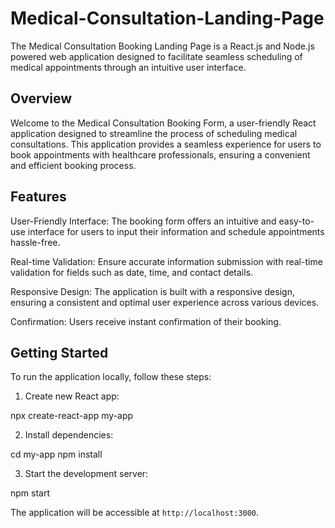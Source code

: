 # Medical-Consultation-Landing-Page

The Medical Consultation Booking Landing Page is a React.js and Node.js powered web application designed to facilitate seamless scheduling of medical appointments through an intuitive user interface.

## Overview
Welcome to the Medical Consultation Booking Form, a user-friendly React application designed to streamline the process of scheduling medical consultations. This application provides a seamless experience for users to book appointments with healthcare professionals, ensuring a convenient and efficient booking process.

## Features
User-Friendly Interface: The booking form offers an intuitive and easy-to-use interface for users to input their information and schedule appointments hassle-free.

Real-time Validation: Ensure accurate information submission with real-time validation for fields such as date, time, and contact details.

Responsive Design: The application is built with a responsive design, ensuring a consistent and optimal user experience across various devices.

Confirmation: Users receive instant confirmation of their booking.

## Getting Started
To run the application locally, follow these steps:

1. Create new React app:
  
npx create-react-app my-app

2. Install dependencies:

cd my-app
npm install 

3. Start the development server:

npm start

The application will be accessible at `http://localhost:3000`.

